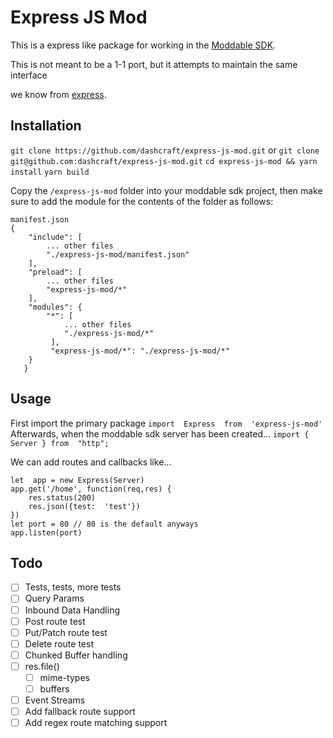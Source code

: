 
# Express JS Mod

This is a express like package for working in the [Moddable SDK](https://www.moddable.com/).

This is not meant to be a 1-1 port, but it attempts to maintain the same interface

we know from [express](https://expressjs.com/).

## Installation
`git clone https://github.com/dashcraft/express-js-mod.git` or `git clone git@github.com:dashcraft/express-js-mod.git`
`cd express-js-mod && yarn install`
`yarn build`

Copy the `/express-js-mod` folder into your moddable sdk project,
then make sure to add the module for the contents of the folder as follows:

    manifest.json
    {
	    "include": [
		    ... other files
		    "./express-js-mod/manifest.json"
	    ],
	    "preload": [
		    ... other files
		    "express-js-mod/*"
	    ],
	    "modules": {
		    "*": [
				... other files
			    "./express-js-mod/*"
			 ],
			 "express-js-mod/*": "./express-js-mod/*"
		}
	   }

## Usage
First import the primary package
`import  Express  from  'express-js-mod'`
Afterwards, when the moddable sdk server has been created...
`import { Server } from  "http";`

We can add routes and callbacks like...

    let  app = new Express(Server)
    app.get('/home', function(req,res) {
	    res.status(200)
	    res.json({test:  'test'})
    })
    let port = 80 // 80 is the default anyways
    app.listen(port)

## Todo

 - [ ] Tests, tests, more tests
 - [ ] Query Params
 - [ ] Inbound Data Handling
 - [ ] Post route test
 - [ ] Put/Patch route test
 - [ ] Delete route test
 - [ ] Chunked Buffer handling
 - [ ] res.file()
	 - [ ] mime-types
	 - [ ] buffers
 - [ ] Event Streams
 - [ ] Add fallback route support
 - [ ] Add regex route matching support
